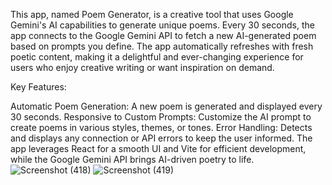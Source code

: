 This app, named Poem Generator, is a creative tool that uses Google Gemini's AI capabilities to generate unique poems. Every 30 seconds, the app connects to the Google Gemini API to fetch a new AI-generated poem based on prompts you define. The app automatically refreshes with fresh poetic content, making it a delightful and ever-changing experience for users who enjoy creative writing or want inspiration on demand.

Key Features:

Automatic Poem Generation: A new poem is generated and displayed every 30 seconds.
Responsive to Custom Prompts: Customize the AI prompt to create poems in various styles, themes, or tones.
Error Handling: Detects and displays any connection or API errors to keep the user informed.
The app leverages React for a smooth UI and Vite for efficient development, while the Google Gemini API brings AI-driven poetry to life.
![Screenshot (418)](https://github.com/user-attachments/assets/4cd32172-2117-4d29-baa4-2715fcb16d8a)
![Screenshot (419)](https://github.com/user-attachments/assets/b3e6e716-8745-4185-acc4-baf6cab109bc)

